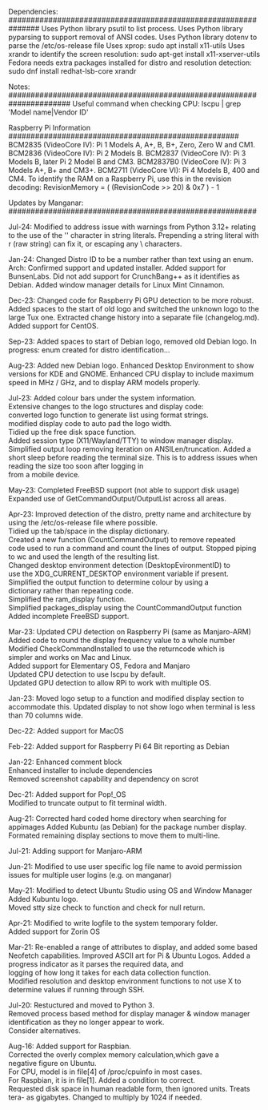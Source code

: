 Dependencies: ###############################################################
Uses Python library psutil to list process.
Uses Python library pyparsing to support removal of ANSI codes.
Uses Python library dotenv to parse the /etc/os-release file
Uses xprop:
  sudo apt install x11-utils
Uses xrandr to identify the screen resolution:
  sudo apt-get install x11-xserver-utils
Fedora needs extra packages installed for distro and resolution detection:
  sudo dnf install redhat-lsb-core xrandr

Notes: ######################################################################
Useful command when checking CPU: lscpu | grep 'Model name\|Vendor ID'

Raspberry Pi Information ####################################################
BCM2835   (VideoCore IV): Pi 1 Models A, A+, B, B+, Zero, Zero W and CM1.
BCM2836   (VideoCore IV): Pi 2 Models B.
BCM2837   (VideoCore IV): Pi 3 Models B, later Pi 2 Model B and CM3.
BCM2837B0 (VideoCore IV): Pi 3 Models A+, B+ and CM3+.
BCM2711   (VideoCore VI): Pi 4 Models B, 400 and CM4.
To identify the RAM on a Raspberry Pi, use this in the revision decoding:
  RevisionMemory = ( (RevisionCode >> 20) & 0x7 ) - 1

Updates by Manganar: ########################################################

Jul-24:   Modified to address issue with warnings from Python 3.12+ relating 
          to the use of the '\' character in string literals.
          Prepending a string literal with r (raw string) can fix it, or escaping any \ characters.

Jan-24:   Changed Distro ID to be a number rather than text using an enum.
          Arch: Confirmed support and updated installer.
          Added support for BunsenLabs.
          Did not add support for CrunchBang++ as it identifies as Debian.
          Added window manager details for Linux Mint Cinnamon.

Dec-23:   Changed code for Raspberry Pi GPU detection to be more robust.
          Added spaces to the start of old logo and switched the unknown
          logo to the large Tux one.
          Extracted change history into a separate file (changelog.md).
          Added support for CentOS.

Sep-23:   Added spaces to start of Debian logo, removed old Debian logo.
          In progress: enum created for distro identification...

Aug-23:   Added new Debian logo.
          Enhanced Desktop Environment to show versions for KDE and GNOME.
          Enhanced CPU display to include maximum speed in MHz / GHz, and
          to display ARM models properly.

Jul-23:   Added colour bars under the system information.                  
          Extensive changes to the logo structures and display code:       
          converted logo function to generate list using format strings.   
          modified display code to auto pad the logo width.                
          Tidied up the free disk space function.                          
          Added session type (X11/Wayland/TTY) to window manager display.  
          Simplified output loop removing iteration on ANSILen/truncation. 
          Added a short sleep before reading the terminal size. This is to 
          address issues when reading the size too soon after logging in   
          from a mobile device.                                            

May-23:   Completed FreeBSD support (not able to support disk usage)       
          Expanded use of GetCommandOutput/OutputList across all areas.               

Apr-23:   Improved detection of the distro, pretty name and architecture by
          using the /etc/os-release file where possible.                   
          Tidied up the tab/space in the display dictionary.               
          Created a new function (CountCommandOutput) to remove repeated   
          code used to run a command and count the lines of output. Stopped
          piping to wc and used the length of the resulting list.          
          Changed desktop environment detection (DesktopEvironmentID) to   
          use the XDG_CURRENT_DESKTOP environment variable if present.     
          Simplified the output function to determine colour by using a    
          dictionary rather than repeating code.                           
          Simplified the ram_display function.                             
          Simplified packages_display using the CountCommandOutput function
          Added incomplete FreeBSD support.                                

Mar-23:   Updated CPU detection on Raspberry Pi (same as Manjaro-ARM)      
          Added code to round the display frequency value to a whole number
          Modified CheckCommandInstalled to use the returncode which is    
          simpler and works on Mac and Linux.                              
          Added support for Elementary OS, Fedora and Manjaro              
          Updated CPU detection to use lscpu by default.                   
          Updated GPU detection to allow RPi to work with multiple OS.     

Jan-23:   Moved logo setup to a function and modified display section to   
          accommodate this. Updated display to not show logo when terminal 
          is less than 70 columns wide.                                    

Dec-22:   Added support for MacOS                                          

Feb-22:   Added support for Raspberry Pi 64 Bit reporting as Debian        

Jan-22:   Enhanced comment block                                           
          Enhanced installer to include dependencies                       
          Removed screenshot capability and dependency on scrot            

Dec-21:   Added support for Pop!_OS                                        
          Modified to truncate output to fit terminal width.               

Aug-21:   Corrected hard coded home directory when searching for appimages 
          Added Kubuntu (as Debian) for the package number display.        
          Formated remaining display sections to move them to multi-line.  

Jul-21:   Adding support for Manjaro-ARM                                   

Jun-21:   Modified to use user specific log file name to avoid permission  
          issues for multiple user logins (e.g. on manganar)               

May-21:   Modified to detect Ubuntu Studio using OS and Window Manager     
          Added Kubuntu logo.                                              
          Moved stty size check to function and check for null return.     

Apr-21:   Modified to write logfile to the system temporary folder.        
          Added support for Zorin OS                                       

Mar-21:   Re-enabled a range of attributes to display, and added some based
          Neofetch capabilities. Improved ASCII art for Pi & Ubuntu Logos. 
          Added a progress indicator as it parses the required data, and   
          logging of how long it takes for each data collection function.  
          Modified resolution and desktop environment functions to not use 
          X to determine values if running through SSH.                    

Jul-20:   Restuctured and moved to Python 3.                               
          Removed process based method for display manager & window manager
          identification as they no longer appear to work.                 
          Consider alternatives.                                           

Aug-16:   Added support for Raspbian.                                      
          Corrected the overly complex memory calculation,which gave a     
          negative figure on Ubuntu.                                       
          For CPU, model is in file[4] of /proc/cpuinfo in most cases.     
          For Raspbian, it is in file[1]. Added a condition to correct.    
          Requested disk space in human readable form, then ignored units. 
          Treats tera- as gigabytes. Changed to multiply by 1024 if needed.
